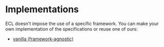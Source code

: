 # Implementations

ECL doesn't impose the use of a specific framework. You can make your own implementation of the specifications or reuse one of ours:

- [vanilla (framework-agnostic)](./vanilla)
